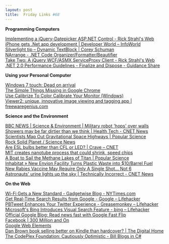 ```yaml
---
layout: post
title:  Friday Links #68
---
```

**Programming Computers**

[Implementing a jQuery-Datepicker ASP.NET Control - Rick Strahl's Web ](http://west-wind.com/weblog/posts/891888.aspx)   
[iPhone gets .Net app development | Developer World – InfoWorld ](http://infoworld.com/d/developer-world/iphone-gets-net-app-development-194)   
[Silverlight tip – Dynamic TextBlock | Corey Schuman ](http://www.85turns.com/2009/09/14/silverlight-tip-dynamic-textblock/)   
[NArrange - .NET Code Organizer/Formatter/Beautifier ](http://www.narrange.net/)   
[Take Two: A jQuery WCF/ASMX ServiceProxy Client - Rick Strahl's Web ](http://west-wind.com/weblog/posts/896411.aspx)   
[.NET 2.0 Performance Guidelines - Finalize and Dispose - Guidance Share ](http://www.guidanceshare.com/wiki/.NET_2.0_Performance_Guidelines_-_Finalize_and_Dispose)

**Using your Personal Computer**

[Windows 7 touch: Dead on arrival](http://www.computerworld.com/s/article/9137982/Windows_7_touch_Dead_on_arrival?source=rss_news)   
[The Simple Things Missing in Google Chrome](http://www.labnol.org/software/google-chrome-problems/9881/)   
[Use Calibrize To Color Calibrate Your Monitor (Windows) ](http://www.makeuseof.com/tag/use-calibrize-to-color-calibrate-your-monitor-windows/)   
[Viewer2: unique, innovative image viewing and tagging app | freewaregenius.com](http://www.freewaregenius.com/2009/09/16/viewer2-unique-innovative-image-viewing-and-tagging-app/)

**Science and the Environment**

[BBC NEWS | Science & Environment | Military robot 'hops' over walls ](http://news.bbc.co.uk/2/hi/science/nature/8253807.stm)   
[Showers may be far dirtier than we think | Health Tech - CNET News](http://news.cnet.com/8301-27083_3-10352732-247.html?part=rss&subj=news&tag=2547-1_3-0-5)   
[Scientists Map Out Gravitational Space Highways | Popular Science](http://www.popsci.com/military-aviation-amp-space/article/2009-09/scientists-map-out-gravitational-space-highways)   
[Rock Solid Planet / Science News](http://www.sciencenews.org/view/generic/id/47368/title/Rock_solid_planet)   
[Are ESL bulbs better than CFL or LED? | Crave – CNET ](http://news.cnet.com/8301-17938_105-10354160-1.html?part=rss&subj=news&tag=2547-1_3-0-5)   
[MIT creates nanotube process that could shrink, speed chips ](http://www.computerworld.com/s/article/9138114/MIT_creates_nanotube_process_that_could_shrink_speed_chips?source=rss_news)   
[A Boat to Sail the Methane Lakes of Titan | Popular Science](http://www.popsci.com/scitech/article/2009-09/space-boat-methane-titan)   
[Inhabitat » New Envion Facility Turns Plastic Waste into $10/Barrel Fuel ](http://www.inhabitat.com/2009/09/16/new-envion-facility-turns-plastic-waste-into-10barrel-fuel/)   
[New Rabies Vaccine May Require Only A Single Shot... Not 6 ](http://www.sciencedaily.com/releases/2009/09/090918181532.htm)   
[Astronauts' urine lights up the sky | Technically Incorrect - CNET News](http://news.cnet.com/8301-17852_3-10354336-71.html?part=rss&subj=news&tag=2547-1_3-0-5)

**On the Web**

[Wi-Fi Gets a New Standard - Gadgetwise Blog - NYTimes.com ](http://gadgetwise.blogs.nytimes.com/2009/09/11/wi-fi-gets-a-new-standard/)   
[Get Real-Time Search Results from Google - Google – Lifehacker](http://lifehacker.com/5358740/get-real+time-search-results-from-google)   
[PBTweet Enhances Your Twitter Experience - Greasemonkey – Lifehacker ](http://lifehacker.com/5349420/pbtweet-enhances-your-twitter-experience)   
[Microsoft's Bing Introduces Visual Search Feature - bing – Lifehacker ](http://lifehacker.com/5359111/microsofts-bing-introduces-visual-search-feature)   
[Official Google Blog: Read news fast with Google Fast Flip ](http://googleblog.blogspot.com/2009/09/read-news-fast-with-google-fast-flip.html)   
[Facebook | 300 Million and On](http://blog.facebook.com/blog.php?post=136782277130)   
[Google Web Elements](http://www.google.com/webelements/)   
[Dan Brown book selling better on Kindle than hardcover? | The Digital Home](http://news.cnet.com/8301-13506_3-10354453-17.html?part=rss&subj=news&tag=2547-1_3-0-5)   
[The CodePlex Foundation: Cautiously Optimistic - Bill Blogs in C# ](http://srtsolutions.com/blogs/billwagner/archive/2009/09/17/the-codeplex-foundation-cautiously-optimistic.aspx)
